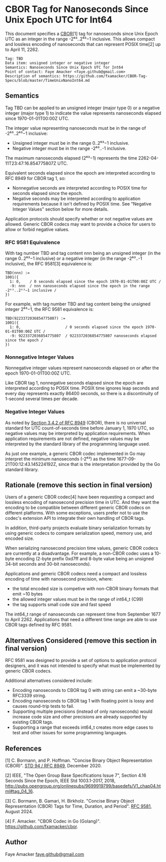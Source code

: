 # CBOR Tag for Nanoseconds Since Unix Epoch UTC for Int64

This document specifies a [CBOR](https://www.rfc-editor.org/info/std94)[1] tag for nanoseconds since Unix Epoch UTC as an integer in the range -2⁶³..2⁶³−1 inclusive.  This allows compact and lossless encoding of nanoseconds that can represent POSIX time[2] up to April 11, 2262.

```
Tag: TBD
Data item: unsigned integer or negative integer
Semantics: Nanoseconds Since Unix Epoch UTC for Int64
Point of contact: Faye Amacker <faye.github@gmail.com>
Description of semantics: https://github.com/fxamacker/CBOR-Tag-Specs/blob/master/TimeUnixNanoInt64.md
```

## Semantics

Tag TBD can be applied to an unsigned integer (major type 0) or a negative integer (major type 1) to indicate the value represents nanoseconds elapsed since 1970-01-01T00:00Z UTC.

The integer value representing nanoseconds must be in the range of -2⁶³..2⁶³−1 inclusive:
- Unsigned integer must be in the range 0..2⁶³−1 inclusive.
- Negative integer must be in the range -2⁶³..-1 inclusive.

The maximum nanoseconds elapsed (2⁶³−1) represents the time 2262-04-11T23:47:16.854775807Z UTC.

Equivalent seconds elapsed since the epoch are interpreted according to RFC 8949 for CBOR tag 1, so:
- Nonnegative seconds are interpreted according to POSIX time for seconds elapsed since the epoch.
- Negative seconds may be interpreted according to application requirements because it isn't defined by POSIX time. See "Negative Integer Values" section below for more details.

Application protocols should specify whether or not negative values are allowed.  Generic CBOR codecs may want to provide a choice for users to allow or forbid negative values.  

### RFC 9581 Equivalence

With tag number TBD and tag content nnn being an unsigned integer (in the range 0..2⁶³−1 inclusive) or a negative integer (in the range -2⁶³..-1 inclusive), the RFC 9581[3] equivalence is:

```
TBD(nnn) :=
1001({
  1: 0,    / 0 seconds elapsed since the epoch 1970-01-01T00:00Z UTC /
  -9: nnn  / nnn nanoseconds elapsed since the epoch in the range -2⁶³..2⁶³−1 inclusive /
})
```

For example, with tag number TBD and tag content being the unsigned integer 2⁶³−1, the RFC 9581 equivalence is:

```
TBD(9223372036854775807) :=
1001({
  1: 0,                    / 0 seconds elapsed since the epoch 1970-01-01T00:00Z UTC /
  -9: 9223372036854775807  / 9223372036854775807 nanoseconds elapsed since the epoch /
})
```

### Nonnegative Integer Values

Nonnegative integer values represent nanoseconds elapsed on or after the epoch 1970-01-01T00:00Z UTC.

Like CBOR tag 1, nonnegative seconds elapsed since the epoch are interpreted according to POSIX time.  POSIX time ignores leap seconds and every day represents exactly 86400 seconds, so there is a discontinuity of 1-second several times per decade.  

### Negative Integer Values

As noted by [Section 3.4.2 of RFC 8949](https://www.rfc-editor.org/rfc/rfc8949.html#section-3.4.2-4) (CBOR), there is no universal standard for UTC count-of-seconds time before January 1, 1970 UTC, so negative values may be interpreted by application requirements.  When application requirements are not defined, negative values may be interpreted by the standard library of the programming language used.

As just one example, a generic CBOR codec implemented in Go may interpret the minimum nanoseconds (-2⁶³) as the time 1677-09-21T00:12:43.145224192Z, since that is the interpretation provided by the Go standard library.

## Rationale (remove this section in final version)

Users of a generic CBOR codec[4] have been requesting a compact and lossless encoding of nanosecond precision time in UTC.  And they want the encoding to be compatible between different generic CBOR codecs on different platforms.  With some exceptions, users prefer not to use the codec's extension API to integrate their own handling of CBOR tags.

In addition, third-party projects evaluate binary serialization formats by using generic codecs to compare serialization speed, memory use, and encoded size.

When serializing nanosecond precision time values, generic CBOR codecs are currently at a disadvantage.  For example, a non-CBOR codec uses a 10-byte encoding (2-byte prefix 0xd7ff and 8-byte value being an unsigned 34-bit seconds and 30-bit nanoseconds).

Applications and generic CBOR codecs need a compact and lossless encoding of time with nanosecond precision, where:
- the total encoded size is competive with non-CBOR binary formats that emit ~10 bytes
- the allowed integer values must be in the range of int64_t (C99)
- the tag supports small code size and fast speed

The int64_t range of nanoseconds can represent time from September 1677 to April 2262.  Applications that need a different time range are able to use CBOR tags defined by RFC 9581.

## Alternatives Considered (remove this section in final version)

RFC 9581 was designed to provide a set of options to application protocol designers, and it was not intended to specify what must be implemented by generic CBOR codecs.

Additional alternatives considered include:
- Encoding nanoseconds to CBOR tag 0 with string can emit a ~30-byte RFC3339 string.
- Encoding nanoseconds to CBOR tag 1 with floating point is lossy and causes round-trip tests to fail.
- Supporting multiple precisions (instead of only nanoseconds) would increase code size and other precisions are already supported by existing CBOR tags.
- Supporting a range that exceeds int64_t creates more edge cases to test and other issues for some programming languages.

## References

[1] C. Bormann, and P. Hoffman. "Concise Binary Object Representation (CBOR)". [STD 94 / RFC 8949](https://www.rfc-editor.org/info/std94), December 2020.

[2] IEEE, "The Open Group Base Specifications Issue 7", Section 4.16 Seconds Since the Epoch, IEEE Std 1003.1-2017, 2018, <http://pubs.opengroup.org/onlinepubs/9699919799/basedefs/V1_chap04.html#tag_04_16>. 

[3] C. Bormann, B. Gamari, H. Birkholz. "Concise Binary Object Representation (CBOR) Tags for Time, Duration, and Period". [RFC 9581](https://www.rfc-editor.org/info/rfc9581), August 2024.

[4] F. Amacker. "CBOR Codec in Go (Golang)". https://github.com/fxamacker/cbor.

## Author

Faye Amacker <faye.github@gmail.com>
